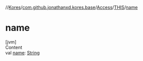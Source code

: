 //[Kores](../../../index.md)/[com.github.jonathanxd.kores.base](../../index.md)/[Access](../index.md)/[THIS](index.md)/[name](name.md)



# name  
[jvm]  
Content  
val [name](name.md): [String](https://kotlinlang.org/api/latest/jvm/stdlib/kotlin/-string/index.html)  



